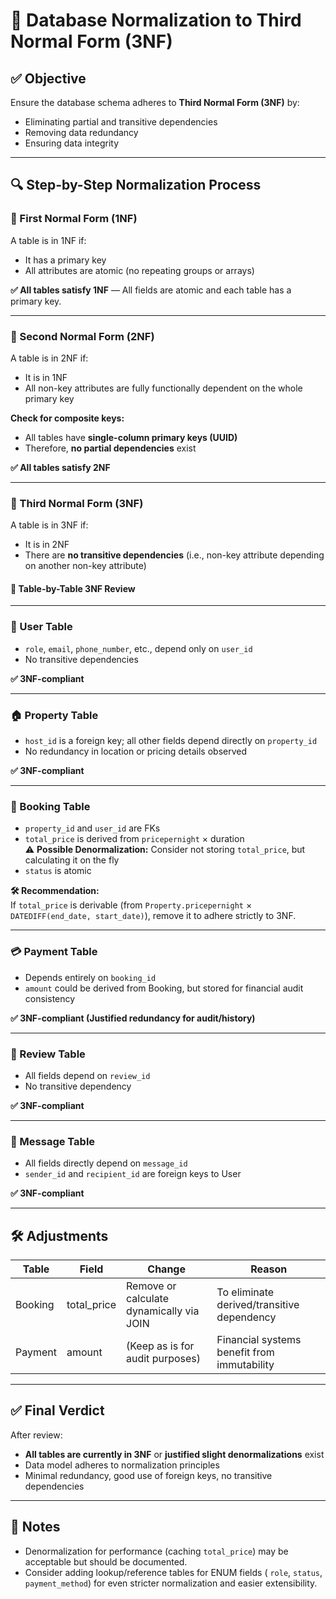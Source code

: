 # 🧠 Database Normalization to Third Normal Form (3NF)

## ✅ Objective
Ensure the database schema adheres to **Third Normal Form (3NF)** by:
- Eliminating partial and transitive dependencies
- Removing data redundancy
- Ensuring data integrity

---

## 🔍 Step-by-Step Normalization Process

### 🔹 First Normal Form (1NF)

A table is in 1NF if:
- It has a primary key
- All attributes are atomic (no repeating groups or arrays)

**✅ All tables satisfy 1NF** — All fields are atomic and each table has a primary key.

---

### 🔹 Second Normal Form (2NF)

A table is in 2NF if:
- It is in 1NF
- All non-key attributes are fully functionally dependent on the whole primary key

**Check for composite keys:**
- All tables have **single-column primary keys (UUID)**  
- Therefore, **no partial dependencies** exist

**✅ All tables satisfy 2NF**

---

### 🔹 Third Normal Form (3NF)

A table is in 3NF if:
- It is in 2NF
- There are **no transitive dependencies** (i.e., non-key attribute depending on another non-key attribute)

#### 🔎 Table-by-Table 3NF Review

---

### 🧍 User Table
- `role`, `email`, `phone_number`, etc., depend only on `user_id`
- No transitive dependencies

**✅ 3NF-compliant**

---

### 🏠 Property Table
- `host_id` is a foreign key; all other fields depend directly on `property_id`
- No redundancy in location or pricing details observed

**✅ 3NF-compliant**

---

### 📆 Booking Table
- `property_id` and `user_id` are FKs
- `total_price` is derived from `pricepernight` × duration  
  ⚠️ **Possible Denormalization:** Consider not storing `total_price`, but calculating it on the fly
- `status` is atomic

**🛠 Recommendation:**  
If `total_price` is derivable (from `Property.pricepernight` × `DATEDIFF(end_date, start_date)`), remove it to adhere strictly to 3NF.

---

### 💳 Payment Table
- Depends entirely on `booking_id`
- `amount` could be derived from Booking, but stored for financial audit consistency

**✅ 3NF-compliant (Justified redundancy for audit/history)**

---

### 🌟 Review Table
- All fields depend on `review_id`
- No transitive dependency

**✅ 3NF-compliant**

---

### 💬 Message Table
- All fields directly depend on `message_id`
- `sender_id` and `recipient_id` are foreign keys to User

**✅ 3NF-compliant**

---

## 🛠  Adjustments 

| Table    | Field         | Change                                         | Reason                                      |
|----------|---------------|------------------------------------------------|---------------------------------------------|
| Booking  | total_price   | Remove or calculate dynamically via JOIN      | To eliminate derived/transitive dependency  |
| Payment  | amount        | (Keep as is for audit purposes)               | Financial systems benefit from immutability |

---

## ✅ Final Verdict

After review:
- **All tables are currently in 3NF** or **justified slight denormalizations** exist
- Data model adheres to normalization principles
- Minimal redundancy, good use of foreign keys, no transitive dependencies

---

## 📌 Notes
- Denormalization for performance (caching `total_price`) may be acceptable but should be documented.
- Consider adding lookup/reference tables for ENUM fields ( `role`, `status`, `payment_method`) for even stricter normalization and easier extensibility.

